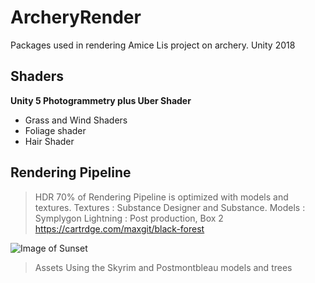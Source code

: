 # ArcheryRender
Packages used in rendering Amice Lis project on archery. Unity 2018 
## Shaders
 **Unity 5 Photogrammetry plus Uber Shader**
 
* Grass and Wind Shaders
* Foliage shader
* Hair Shader
 
 ## Rendering Pipeline
 > HDR
 > 70% of Rendering Pipeline is optimized with models and textures. 
   > Textures : Substance Designer and Substance.
   > Models : Symplygon
   > Lightning : Post production, Box 2 
 https://cartrdge.com/maxgit/black-forest
 
 ![Image of Sunset](https://blogs.unity3d.com/wp-content/uploads/2018/03/image8.png)
> Assets 
Using the Skyrim and Postmontbleau models and trees 
